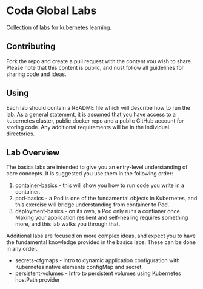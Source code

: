 # Coda Global Labs

Collection of labs for kubernetes learning.

## Contributing

Fork the repo and create a pull request with the content you wish to share.  Please note that this content is public, and nust follow all guidelines for sharing code and ideas.

## Using

Each lab should contain a README file which will describe how to run the lab.  As a general statement, it is assumed that you have access to a kubernetes cluster, public docker repo and a public GitHub account for storing code.  Any additional requirements will be in the individual directories.

## Lab Overview

The basics labs are intended to give you an entry-level understanding of core concepts.  It is suggested you use them in the following order:

1. container-basics - this will show you how to run code you write in a container.
2. pod-basics - a Pod is one of the fundamental objects in Kubernetes, and this exercise will bridge understanding from container to Pod.
3. deployment-basics - on its own, a Pod only runs a contianer once.  Making your application resilient and self-healing requires something more, and this lab walks you through that.

Additional labs are focused on more complex ideas, and expect you to have the fundamental knowledge provided in the basics labs.  These can be done in any order.

- secrets-cfgmaps - Intro to dynamic application configuration with Kubernetes native elements configMap and secret.
- persistent-volumes - Intro to persistent volumes using Kubernetes hostPath provider

